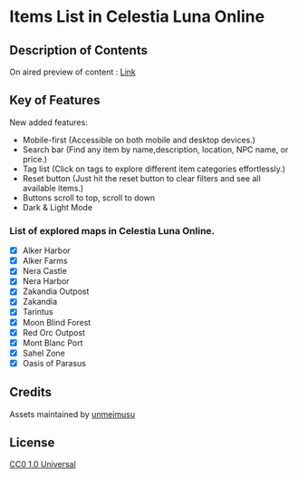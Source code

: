 # Items List in Celestia Luna Online
## Description of Contents
On aired preview of content : [Link](https://clotes.gitlab.io)

## Key of Features
New added features:
 - Mobile-first (Accessible on both mobile and desktop devices.)
 - Search bar (Find any item by name,description, location, NPC name, or price.)
 - Tag list (Click on tags to explore different item categories effortlessly.)
 - Reset button (Just hit the reset button to clear filters and see all available items.)
 - Buttons scroll to top, scroll to down
 - Dark & Light Mode

### List of explored maps in Celestia Luna Online.
- [x] Alker Harbor
- [x] Alker Farms
- [x] Nera Castle
- [x] Nera Harbor
- [x] Zakandia Outpost
- [x] Zakandia
- [x] Tarintus
- [x] Moon Blind Forest
- [x] Red Orc Outpost
- [x] Mont Blanc Port
- [x] Sahel Zone
- [x] Oasis of Parasus

## Credits
Assets maintained by [unmeimusu](https://github.com/unmeimusu)

## License
[CC0 1.0 Universal](https://raw.githubusercontent.com/unmeimusu/items-clo/main/LICENSE)